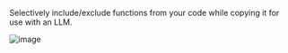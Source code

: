 Selectively include/exclude functions from your code while copying it for use with an LLM.


![image](https://github.com/user-attachments/assets/7b7568fc-c97b-4e65-b2df-a84ef9cbb004)
